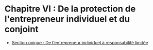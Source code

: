 # Chapitre VI : De la protection de l'entrepreneur individuel et du conjoint

- [Section unique : De l'entrepreneur individuel à responsabilité limitée](section-unique)
